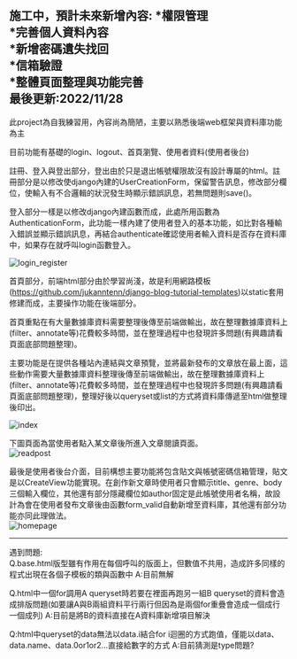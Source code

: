 施工中，預計未來新增內容:
*權限管理  
*完善個人資料內容  
*新增密碼遺失找回  
*信箱驗證  
*整體頁面整理與功能完善  
最後更新:2022/11/28  
-----------------------------------------------------------------------------------------------------------------------------------------------------------------------------  
此project為自我練習用，內容尚為簡陋，主要以熟悉後端web框架與資料庫功能為主

目前功能有基礎的login、logout、首頁瀏覽、使用者資料(使用者後台)

註冊、登入與登出部分，登出由於只是退出帳號權限故沒有設計專屬的html。註冊部分是以修改使django內建的UserCreationForm，保留警告訊息，修改部分欄位，使輸入有不合邏輯的狀況發生時顯示錯誤訊息，若無問題則save()。  

登入部分一樣是以修改django內建函數而成，此處所用函數為AuthenticationForm，此功能一樣內建了使用者登入的基本功能，如比對各種輸入錯誤並顯示錯誤訊息，再結合authenticate確認使用者輸入資料是否存在資料庫中，如果存在就呼叫login函數登入。  
  
  
  
![login_register](https://user-images.githubusercontent.com/87916115/204300522-b8c873f6-3eac-4b26-9355-7c8381c11158.png)  
  
  
  

首頁部分，前端html部分由於學習尚淺，故是利用網路模板(https://github.com/jukanntenn/django-blog-tutorial-templates)以static套用修建而成，主要操作功能在後端部分。  

首頁重點在有大量數據庫資料需要整理後傳至前端做輸出，故在整理數據庫資料上(filter、annotate等)花費較多時間，並在整理過程中也發現許多問題(有興趣請看頁面底部問題整理)。  

主要功能是在提供各種站內連結與文章預覽，並將最新發布的文章放在最上面，這些動作需要大量數據庫資料整理後傳至前端做輸出，故在整理數據庫資料上(filter、annotate等)花費較多時間，並在整理過程中也發現許多問題(有興趣請看頁面底部問題整理)，整理好後以queryset或list的方式將資料庫傳遞至html做整理後印出。  
  
    
![index](https://user-images.githubusercontent.com/87916115/204293930-fdd40fba-a743-4f4d-8f20-6b151f020e31.png)  
  
  
  
下圖頁面為當使用者點入某文章後所進入文章閱讀頁面。  
![readpost](https://user-images.githubusercontent.com/87916115/204293949-3f2726f9-f8cc-41fa-a9e2-c70dc975433e.png)

最後是使用者後台介面，目前構想主要功能將包含貼文與帳號密碼信箱管理，貼文是以CreateView功能實現。在創作新文章時使用者只會顯示title、genre、body三個輸入欄位，其他還有部分隱藏欄位如author固定是此帳號使用者名稱，故設計為會在使用者發布文章後由函數form_valid自動新增至資料庫，其他還有部分功能亦同此理做法。  
![homepage](https://user-images.githubusercontent.com/87916115/204299242-dda93e96-ef69-49ab-81a2-caf402a6bb25.png)








-----------------------------------------------------------------------------------------------------------------------------------------------------------------------------  
遇到問題:  
Q.base.html版型雖有作用在每個呼叫的版面上，但數值不共用，造成許多同樣的程式出現在各個子模板的類與函數中
A:目前無解

Q.html中一個for調用A queryset時若要在裡面再跑另一組B queryset的資料會造成排版問題(如要讓A與B兩組資料平行兩行但因為是兩個for重疊會造成一個成行一個成列)
A:目前是將B的資料直接在A資料庫新增項目解決

Q:html中queryset的data無法以data.i結合for i迴圈的方式跑值，僅能以data、data.name、data.0or1or2...直接給數字的方式
A:目前猜測是type問題?
